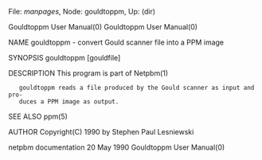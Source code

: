 File: *manpages*,  Node: gouldtoppm,  Up: (dir)

Gouldtoppm User Manual(0)                            Gouldtoppm User Manual(0)



NAME
       gouldtoppm - convert Gould scanner file into a PPM image


SYNOPSIS
       gouldtoppm [gouldfile]


DESCRIPTION
       This program is part of Netpbm(1)

       gouldtoppm reads a file produced by the Gould scanner as input and pro-
       duces a PPM image as output.


SEE ALSO
       ppm(5)



AUTHOR
       Copyright(C) 1990 by Stephen Paul Lesniewski



netpbm documentation              20 May 1990        Gouldtoppm User Manual(0)
